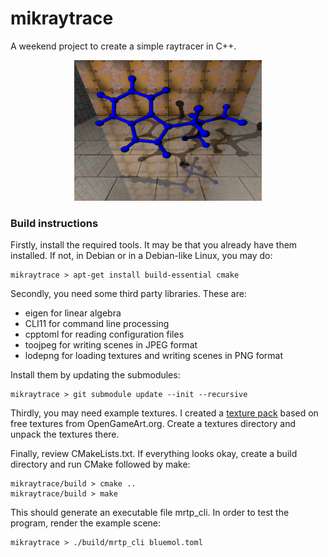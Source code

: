 # mikraytrace

A weekend project to create a simple raytracer in C++. 

<div align="center">
    <img src="./sample.png" width="300" />
</div>

### Build instructions

Firstly, install the required tools. It may be that you already have
them installed. If not, in Debian or in a Debian-like Linux, you may do:

```
mikraytrace > apt-get install build-essential cmake
```

Secondly, you need some third party libraries. These are:
 * eigen for linear algebra
 * CLI11 for command line processing
 * cpptoml for reading configuration files
 * toojpeg for writing scenes in JPEG format
 * lodepng for loading textures and writing scenes in PNG format

Install them by updating the submodules:

```
mikraytrace > git submodule update --init --recursive
```

Thirdly, you may need example textures. I created a [texture pack](https://drive.google.com/file/d/1e9myBNpWHDAlyTtKmfqpKNdgcAeiuVQ_/view?usp=share_link) based on free textures from OpenGameArt.org.
Create a textures directory and unpack the textures there.

Finally, review CMakeLists.txt. If everything looks okay, create a build directory
and run CMake followed by make:

```
mikraytrace/build > cmake ..
mikraytrace/build > make
```

This should generate an executable file mrtp\_cli. In order to test the program, 
render the example scene:

```
mikraytrace > ./build/mrtp_cli bluemol.toml
```
